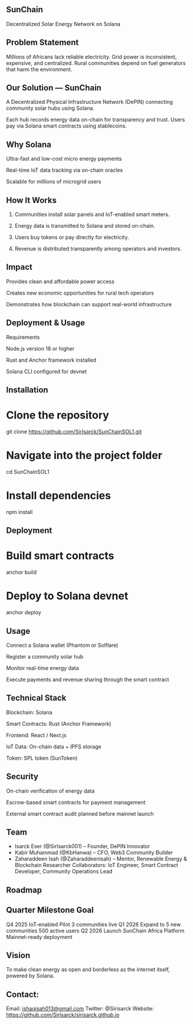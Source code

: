 ## SunChain

Decentralized Solar Energy Network on Solana

## Problem Statement

Millions of Africans lack reliable electricity.
Grid power is inconsistent, expensive, and centralized.
Rural communities depend on fuel generators that harm the environment.

## Our Solution — SunChain

A Decentralized Physical Infrastructure Network (DePIN) connecting community solar hubs using Solana.

Each hub records energy data on-chain for transparency and trust.
Users pay via Solana smart contracts using stablecoins.

## Why Solana

Ultra-fast and low-cost micro energy payments

Real-time IoT data tracking via on-chain oracles

Scalable for millions of microgrid users


## How It Works

1. Communities install solar panels and IoT-enabled smart meters.


2. Energy data is transmitted to Solana and stored on-chain.


3. Users buy tokens or pay directly for electricity.


4. Revenue is distributed transparently among operators and investors.

## Impact

Provides clean and affordable power access

Creates new economic opportunities for rural tech operators

Demonstrates how blockchain can support real-world infrastructure

## Deployment & Usage

Requirements

Node.js version 18 or higher

Rust and Anchor framework installed

Solana CLI configured for devnet

## Installation

# Clone the repository
git clone https://github.com/SirIsarck/SunChainSOL1.git

# Navigate into the project folder
cd SunChainSOL1

# Install dependencies
npm install

## Deployment

# Build smart contracts
anchor build

# Deploy to Solana devnet
anchor deploy

## Usage

Connect a Solana wallet (Phantom or Solflare)

Register a community solar hub

Monitor real-time energy data

Execute payments and revenue sharing through the smart contract

## Technical Stack

Blockchain: Solana

Smart Contracts: Rust (Anchor Framework)

Frontend: React / Next.js

IoT Data: On-chain data + IPFS storage

Token: SPL token (SunToken)

## Security

On-chain verification of energy data

Escrow-based smart contracts for payment management

External smart contract audit planned before mainnet launch

## Team

- Isarck Eser (@SirIsarck001) – Founder, DePIN Innovator
- Kabir Muhammad (@KbHanwa) – CFO, Web3 Community Builder
- Zaharaddeen Isah (@Zaharaddeenisah) – Mentor, Renewable Energy & Blockchain Researcher
Collaborators: IoT Engineer, Smart Contract Developer, Community Operations Lead

## Roadmap

## Quarter Milestone	Goal

Q4 2025	IoT-enabled Pilot	3 communities live
Q1 2026	Expand to 5 new communities	500 active users
Q2 2026	Launch SunChain Africa Platform	Mainnet-ready deployment

## Vision

To make clean energy as open and borderless as the internet itself, powered by Solana.

## Contact:
Email: ishaqisah013@gmail.com
Twitter: @Sirisarck
Website: https://github.com/SirIsarck/sirisarck.github.io



